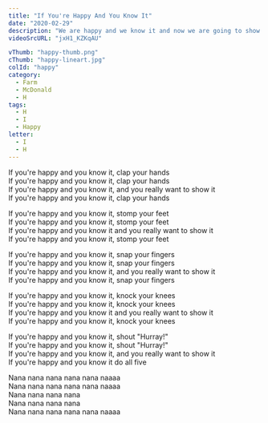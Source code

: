```yaml
---
title: "If You're Happy And You Know It"
date: "2020-02-29"
description: "We are happy and we know it and now we are going to show it!👏 Follow me and dance with those cute animals!"
videoSrcURL: "jxH1_KZKqAU"

vThumb: "happy-thumb.png"
cThumb: "happy-lineart.jpg"
colId: "happy"
category:
  - Farm
  - McDonald
  - H
tags:
  - H
  - I
  - Happy
letter:
  - I
  - H
---
```


<p>
If you're happy and you know it, clap your hands<br />
If you're happy and you know it, clap your hands<br />
If you're happy and you know it, and you really want to show it<br />
If you're happy and you know it, clap your hands</p>
<p>
If you're happy and you know it, stomp your feet<br />
If you're happy and you know it, stomp your feet<br />
If you're happy and you know it and you really want to show it<br />
If you're happy and you know it, stomp your feet</p>
<p>
If you're happy and you know it, snap your fingers<br />
If you're happy and you know it, snap your fingers<br />
If you're happy and you know it, and you really want to show it<br />
If you're happy and you know it, snap your fingers</p>
<p>
If you're happy and you know it, knock your knees<br />
If you're happy and you know it, knock your knees<br />
If you're happy and you know it and you really want to show it<br />
If you're happy and you know it, knock your knees</p>
<p>
If you're happy and you know it, shout "Hurray!"<br />
If you're happy and you know it, shout "Hurray!"<br />
If you're happy and you know it, and you really want to show it<br />
If you're happy and you know it do all five</p>
<p>
Nana nana nana nana nana naaaa<br />
Nana nana nana nana nana naaaa<br />
Nana nana nana nana <br />
Nana nana nana nana <br />
Nana nana nana nana nana naaaa</p>
